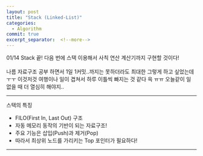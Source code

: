```yaml
---
layout: post
title: "Stack (Linked-List)"
categories:
  - Algorithm
commit: true
excerpt_separator:  <!--more-->
---
```


01/14 Stack 끝! 다음 번에 스택 이용해서 사칙 연산 계산기까지 구현할 것이다!<br>
<br>
나름 자료구조 공부 하면서 1일 1커밋..까지는 못하더라도 최대한 그렇게 하고 싶었는데 ㅜㅜ 이것저것 여행이나 일이 겹쳐서 하루 이틀씩 빠지는 것 같다 윽 ㅠㅠ 오늘같이 일 없을 때 더 열심히 해야지..<br>

---
스택의 특징<br>
- FILO(First In, Last Out) 구조<br>
- 자동 메모리 동작의 기반이 되는 자료구조!<br>
- 주요 기능은 삽입(Push)과 제거(Pop)<br>
- 따라서 최상위 노드를 가리키는 Top 포인터가 필요하다!<br>

---

